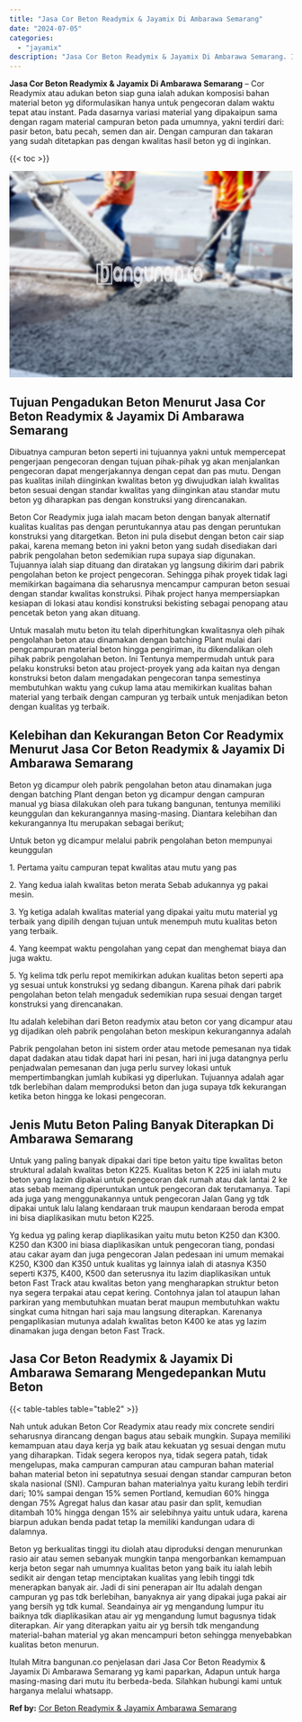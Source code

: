 ```yaml
---
title: "Jasa Cor Beton Readymix & Jayamix Di Ambarawa Semarang"
date: "2024-07-05"
categories: 
  - "jayamix"
description: "Jasa Cor Beton Readymix & Jayamix Di Ambarawa Semarang. Itulah Mitra bangunan.co penjelasan dari Jasa Cor Beton Readymix & Jayamix Di Ambarawa Semarang yg ka..."
---
```


**Jasa Cor Beton Readymix & Jayamix Di Ambarawa Semarang** – Cor Readymix atau adukan beton siap guna ialah adukan komposisi bahan material beton yg diformulasikan hanya untuk pengecoran dalam waktu tepat atau instant. Pada dasarnya variasi material yang dipakaipun sama dengan ragam material campuran beton pada umumnya, yakni terdiri dari: pasir beton, batu pecah, semen dan air. Dengan campuran dan takaran yang sudah ditetapkan pas dengan kwalitas hasil beton yg di inginkan.

{{< toc >}}

![Jasa Cor Beton Readymix & Jayamix Di Ambarawa Semarang](/images/jasa-cor-readymix-04.png)

## Tujuan Pengadukan Beton Menurut Jasa Cor Beton Readymix & Jayamix Di Ambarawa Semarang

Dibuatnya campuran beton seperti ini tujuannya yakni untuk mempercepat pengerjaan pengecoran dengan tujuan pihak-pihak yg akan menjalankan pengecoran dapat mengerjakannya dengan cepat dan pas mutu. Dengan pas kualitas inilah diinginkan kwalitas beton yg diwujudkan ialah kwalitas beton sesuai dengan standar kwalitas yang diinginkan atau standar mutu beton yg diharapkan pas dengan konstruksi yang direncanakan.

Beton Cor Readymix juga ialah macam beton dengan banyak alternatif kualitas kualitas pas dengan peruntukannya atau pas dengan peruntukan konstruksi yang ditargetkan. Beton ini pula disebut dengan beton cair siap pakai, karena memang beton ini yakni beton yang sudah disediakan dari pabrik pengolahan beton sedemikian rupa supaya siap digunakan. Tujuannya ialah siap dituang dan diratakan yg langsung dikirim dari pabrik pengolahan beton ke project pengecoran. Sehingga pihak proyek tidak lagi memikirkan bagaimana dia seharusnya mencampur campuran beton sesuai dengan standar kwalitas konstruksi. Pihak project hanya mempersiapkan kesiapan di lokasi atau kondisi konstruksi bekisting sebagai penopang atau pencetak beton yang akan dituang.

Untuk masalah mutu beton itu telah diperhitungkan kwalitasnya oleh pihak pengolahan beton atau dinamakan dengan batching Plant mulai dari pengcampuran material beton hingga pengiriman, itu dikendalikan oleh pihak pabrik pengolahan beton. Ini Tentunya mempermudah untuk para pelaku konstruksi beton atau project-proyek yang ada kaitan nya dengan konstruksi beton dalam mengadakan pengecoran tanpa semestinya membutuhkan waktu yang cukup lama atau memikirkan kualitas bahan material yang terbaik dengan campuran yg terbaik untuk menjadikan beton dengan kualitas yg terbaik.

## Kelebihan dan Kekurangan Beton Cor Readymix Menurut Jasa Cor Beton Readymix & Jayamix Di Ambarawa Semarang

Beton yg dicampur oleh pabrik pengolahan beton atau dinamakan juga dengan batching Plant dengan beton yg dicampur dengan campuran manual yg biasa dilakukan oleh para tukang bangunan, tentunya memiliki keunggulan dan kekurangannya masing-masing. Diantara kelebihan dan kekurangannya Itu merupakan sebagai berikut;

Untuk beton yg dicampur melalui pabrik pengolahan beton mempunyai keunggulan

1\. Pertama yaitu campuran tepat kwalitas atau mutu yang pas

2\. Yang kedua ialah kwalitas beton merata Sebab adukannya yg pakai mesin.

3\. Yg ketiga adalah kwalitas material yang dipakai yaitu mutu material yg terbaik yang dipilih dengan tujuan untuk menempuh mutu kualitas beton yang terbaik.

4\. Yang keempat waktu pengolahan yang cepat dan menghemat biaya dan juga waktu.

5\. Yg kelima tdk perlu repot memikirkan adukan kualitas beton seperti apa yg sesuai untuk konstruksi yg sedang dibangun. Karena pihak dari pabrik pengolahan beton telah mengaduk sedemikian rupa sesuai dengan target konstruksi yang direncanakan.

Itu adalah kelebihan dari Beton readymix atau beton cor yang dicampur atau yg dijadikan oleh pabrik pengolahan beton meskipun kekurangannya adalah

Pabrik pengolahan beton ini sistem order atau metode pemesanan nya tidak dapat dadakan atau tidak dapat hari ini pesan, hari ini juga datangnya perlu penjadwalan pemesanan dan juga perlu survey lokasi untuk mempertimbangkan jumlah kubikasi yg diperlukan. Tujuannya adalah agar tdk berlebihan dalam memproduksi beton dan juga supaya tdk kekurangan ketika beton hingga ke lokasi pengecoran.

## Jenis Mutu Beton Paling Banyak Diterapkan Di Ambarawa Semarang

Untuk yang paling banyak dipakai dari tipe beton yaitu tipe kwalitas beton struktural adalah kwalitas beton K225. Kualitas beton K 225 ini ialah mutu beton yang lazim dipakai untuk pengecoran dak rumah atau dak lantai 2 ke atas sebab memang diperuntukan untuk pengecoran dak terutamanya. Tapi ada juga yang menggunakannya untuk pengecoran Jalan Gang yg tdk dipakai untuk lalu lalang kendaraan truk maupun kendaraan beroda empat ini bisa diaplikasikan mutu beton K225.

Yg kedua yg paling kerap diaplikasikan yaitu mutu beton K250 dan K300. K250 dan K300 ini biasa diaplikasikan untuk pengecoran tiang, pondasi atau cakar ayam dan juga pengecoran Jalan pedesaan ini umum memakai K250, K300 dan K350 untuk kualitas yg lainnya ialah di atasnya K350 seperti K375, K400, K500 dan seterusnya itu lazim diaplikasikan untuk beton Fast Track atau kwalitas beton yang mengharapkan struktur beton nya segera terpakai atau cepat kering. Contohnya jalan tol ataupun lahan parkiran yang membutuhkan muatan berat maupun membutuhkan waktu singkat cuma hitngan hari saja mau langsung diterapkan. Karenanya pengaplikasian mutunya adalah kwalitas beton K400 ke atas yg lazim dinamakan juga dengan beton Fast Track.

## Jasa Cor Beton Readymix & Jayamix Di Ambarawa Semarang Mengedepankan Mutu Beton

{{< table-tables table="table2" >}}

Nah untuk adukan Beton Cor Readymix atau ready mix concrete sendiri seharusnya dirancang dengan bagus atau sebaik mungkin. Supaya memiliki kemampuan atau daya kerja yg baik atau kekuatan yg sesuai dengan mutu yang diharapkan. Tidak segera keropos nya, tidak segera patah, tidak mengelupas, maka campuran campuran atau campuran bahan material bahan material beton ini sepatutnya sesuai dengan standar campuran beton skala nasional (SNI). Campuran bahan materialnya yaitu kurang lebih terdiri dari; 10% sampai dengan 15% semen Portland, kemudian 60% hingga dengan 75% Agregat halus dan kasar atau pasir dan split, kemudian ditambah 10% hingga dengan 15% air selebihnya yaitu untuk udara, karena biarpun adukan benda padat tetap Ia memiliki kandungan udara di dalamnya.

Beton yg berkualitas tinggi itu diolah atau diproduksi dengan menurunkan rasio air atau semen sebanyak mungkin tanpa mengorbankan kemampuan kerja beton segar nah umumnya kualitas beton yang baik itu ialah lebih sedikit air dengan tetap menciptakan kualitas yang lebih tinggi tdk menerapkan banyak air. Jadi di sini penerapan air Itu adalah dengan campuran yg pas tdk berlebihan, banyaknya air yang dipakai juga pakai air yang bersih yg tdk kumal. Seandainya air yg mengandung lumpur itu baiknya tdk diaplikasikan atau air yg mengandung lumut bagusnya tidak diterapkan. Air yang diterapkan yaitu air yg bersih tdk mengandung material-bahan material yg akan mencampuri beton sehingga menyebabkan kualitas beton menurun.

Itulah Mitra bangunan.co penjelasan dari Jasa Cor Beton Readymix & Jayamix Di Ambarawa Semarang yg kami paparkan, Adapun untuk harga masing-masing dari mutu itu berbeda-beda. Silahkan hubungi kami untuk harganya melalui whatsapp.

**Ref by:** [Cor Beton Readymix & Jayamix Ambarawa Semarang](https://id.wikipedia.org/wiki/Cor)

